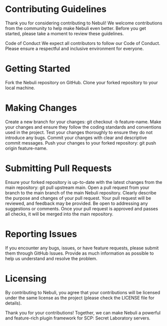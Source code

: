 # Contributing Guidelines
Thank you for considering contributing to Nebuli! We welcome contributions from the community to help make Nebuli even better. Before you get started, please take a moment to review these guidelines.

Code of Conduct
We expect all contributors to follow our Code of Conduct. Please ensure a respectful and inclusive environment for everyone.

# Getting Started
Fork the Nebuli repository on GitHub.
Clone your forked repository to your local machine.
# Making Changes
Create a new branch for your changes: git checkout -b feature-name.
Make your changes and ensure they follow the coding standards and conventions used in the project.
Test your changes thoroughly to ensure they do not introduce any bugs.
Commit your changes with clear and descriptive commit messages.
Push your changes to your forked repository: git push origin feature-name.
# Submitting Pull Requests
Ensure your forked repository is up-to-date with the latest changes from the main repository: git pull upstream main.
Open a pull request from your branch to the main branch of the main Nebuli repository.
Clearly describe the purpose and changes of your pull request.
Your pull request will be reviewed, and feedback may be provided. Be open to addressing any suggestions or comments.
Once your pull request is approved and passes all checks, it will be merged into the main repository.
# Reporting Issues
If you encounter any bugs, issues, or have feature requests, please submit them through GitHub Issues. Provide as much information as possible to help us understand and resolve the problem.

# Licensing
By contributing to Nebuli, you agree that your contributions will be licensed under the same license as the project (please check the LICENSE file for details).

Thank you for your contributions! Together, we can make Nebuli a powerful and feature-rich plugin framework for SCP: Secret Laboratory servers.
